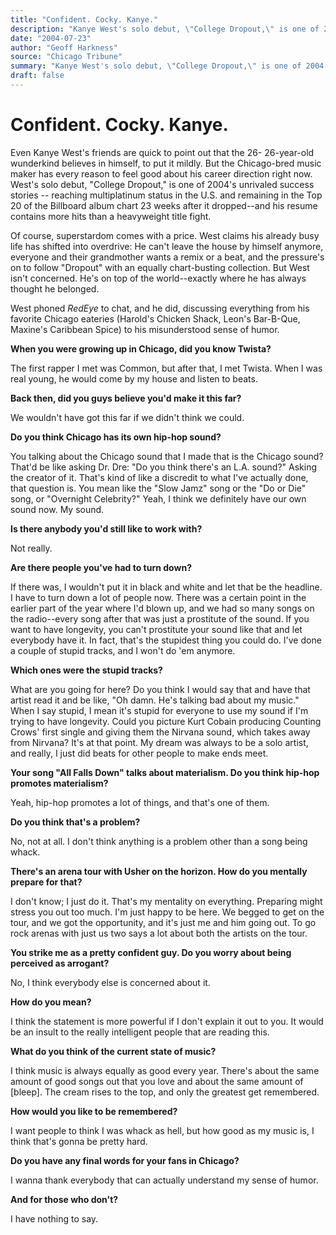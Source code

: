 ```yaml
---
title: "Confident. Cocky. Kanye."
description: "Kanye West's solo debut, \"College Dropout,\" is one of 2004's unrivaled success stories. West is on top of the world--exactly where he has always thought he belonged. \"Do you think there's an L.A. soun..."
date: "2004-07-23"
author: "Geoff Harkness"
source: "Chicago Tribune"
summary: "Kanye West's solo debut, \"College Dropout,\" is one of 2004's unrivaled success stories. West is on top of the world--exactly where he has always thought he belonged. \"Do you think there's an L.A. sound?\" Asking the creator of it, that's like a discredit to what I've actually done."
draft: false
---
```


# Confident. Cocky. Kanye.

Even Kanye West's friends are quick to point out that the 26- 26-year-old wunderkind believes in himself, to put it mildly. But the Chicago-bred music maker has every reason to feel good about his career direction right now. West's solo debut, "College Dropout," is one of 2004's unrivaled success stories -- reaching multiplatinum status in the U.S. and remaining in the Top 20 of the Billboard album chart 23 weeks after it dropped--and his resume contains more hits than a heavyweight title fight.

Of course, superstardom comes with a price. West claims his already busy life has shifted into overdrive: He can't leave the house by himself anymore, everyone and their grandmother wants a remix or a beat, and the pressure's on to follow "Dropout" with an equally chart-busting collection. But West isn't concerned. He's on top of the world--exactly where he has always thought he belonged.

West phoned *RedEye* to chat, and he did, discussing everything from his favorite Chicago eateries (Harold's Chicken Shack, Leon's Bar-B-Que, Maxine's Caribbean Spice) to his misunderstood sense of humor.

**When you were growing up in Chicago, did you know Twista?**

The first rapper I met was Common, but after that, I met Twista. When I was real young, he would come by my house and listen to beats.

**Back then, did you guys believe you'd make it this far?**

We wouldn't have got this far if we didn't think we could.

**Do you think Chicago has its own hip-hop sound?**

You talking about the Chicago sound that I made that is the Chicago sound? That'd be like asking Dr. Dre: "Do you think there's an L.A. sound?" Asking the creator of it. That's kind of like a discredit to what I've actually done, that question is. You mean like the "Slow Jamz" song or the "Do or Die" song, or "Overnight Celebrity?" Yeah, I think we definitely have our own sound now. My sound.

**Is there anybody you'd still like to work with?**

Not really.

**Are there people you've had to turn down?**

If there was, I wouldn't put it in black and white and let that be the headline. I have to turn down a lot of people now. There was a certain point in the earlier part of the year where I'd blown up, and we had so many songs on the radio--every song after that was just a prostitute of the sound. If you want to have longevity, you can't prostitute your sound like that and let everybody have it. In fact, that's the stupidest thing you could do. I've done a couple of stupid tracks, and I won't do 'em anymore.

**Which ones were the stupid tracks?**

What are you going for here? Do you think I would say that and have that artist read it and be like, "Oh damn. He's talking bad about my music." When I say stupid, I mean it's stupid for everyone to use my sound if I'm trying to have longevity. Could you picture Kurt Cobain producing Counting Crows' first single and giving them the Nirvana sound, which takes away from Nirvana? It's at that point. My dream was always to be a solo artist, and really, I just did beats for other people to make ends meet.

**Your song "All Falls Down" talks about materialism. Do you think hip-hop promotes materialism?**

Yeah, hip-hop promotes a lot of things, and that's one of them.

**Do you think that's a problem?**

No, not at all. I don't think anything is a problem other than a song being whack.

**There's an arena tour with Usher on the horizon. How do you mentally prepare for that?**

I don't know; I just do it. That's my mentality on everything. Preparing might stress you out too much. I'm just happy to be here. We begged to get on the tour, and we got the opportunity, and it's just me and him going out. To go rock arenas with just us two says a lot about both the artists on the tour.

**You strike me as a pretty confident guy. Do you worry about being perceived as arrogant?**

No, I think everybody else is concerned about it.

**How do you mean?**

I think the statement is more powerful if I don't explain it out to you. It would be an insult to the really intelligent people that are reading this.

**What do you think of the current state of music?**

I think music is always equally as good every year. There's about the same amount of good songs out that you love and about the same amount of [bleep]. The cream rises to the top, and only the greatest get remembered.

**How would you like to be remembered?**

I want people to think I was whack as hell, but how good as my music is, I think that's gonna be pretty hard.

**Do you have any final words for your fans in Chicago?**

I wanna thank everybody that can actually understand my sense of humor.

**And for those who don't?**

I have nothing to say.
